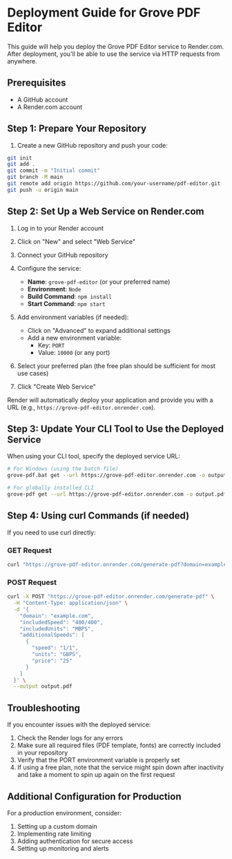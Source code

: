 # Deployment Guide for Grove PDF Editor

This guide will help you deploy the Grove PDF Editor service to Render.com. After deployment, you'll be able to use the service via HTTP requests from anywhere.

## Prerequisites

- A GitHub account
- A Render.com account

## Step 1: Prepare Your Repository

1. Create a new GitHub repository and push your code:

```bash
git init
git add .
git commit -m "Initial commit"
git branch -M main
git remote add origin https://github.com/your-username/pdf-editor.git
git push -u origin main
```

## Step 2: Set Up a Web Service on Render.com

1. Log in to your Render account
2. Click on "New" and select "Web Service"
3. Connect your GitHub repository
4. Configure the service:
   - **Name**: `grove-pdf-editor` (or your preferred name)
   - **Environment**: `Node`
   - **Build Command**: `npm install`
   - **Start Command**: `npm start`

5. Add environment variables (if needed):
   - Click on "Advanced" to expand additional settings
   - Add a new environment variable:
     - Key: `PORT`
     - Value: `10000` (or any port)

6. Select your preferred plan (the free plan should be sufficient for most use cases)
7. Click "Create Web Service"

Render will automatically deploy your application and provide you with a URL (e.g., `https://grove-pdf-editor.onrender.com`).

## Step 3: Update Your CLI Tool to Use the Deployed Service

When using your CLI tool, specify the deployed service URL:

```bash
# For Windows (using the batch file)
grove-pdf.bat get --url https://grove-pdf-editor.onrender.com -o output.pdf

# For globally installed CLI
grove-pdf get --url https://grove-pdf-editor.onrender.com -o output.pdf
```

## Step 4: Using curl Commands (if needed)

If you need to use curl directly:

### GET Request

```bash
curl "https://grove-pdf-editor.onrender.com/generate-pdf?domain=example.com&includedSpeed=400/400&includedUnits=MBPS&speed1=1/1&units1=GBPS&price1=25" --output output.pdf
```

### POST Request

```bash
curl -X POST "https://grove-pdf-editor.onrender.com/generate-pdf" \
  -H "Content-Type: application/json" \
  -d '{
    "domain": "example.com",
    "includedSpeed": "400/400",
    "includedUnits": "MBPS",
    "additionalSpeeds": [
      {
        "speed": "1/1",
        "units": "GBPS",
        "price": "25"
      }
    ]
  }' \
  --output output.pdf
```

## Troubleshooting

If you encounter issues with the deployed service:

1. Check the Render logs for any errors
2. Make sure all required files (PDF template, fonts) are correctly included in your repository
3. Verify that the PORT environment variable is properly set
4. If using a free plan, note that the service might spin down after inactivity and take a moment to spin up again on the first request

## Additional Configuration for Production

For a production environment, consider:

1. Setting up a custom domain
2. Implementing rate limiting
3. Adding authentication for secure access
4. Setting up monitoring and alerts 